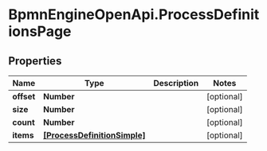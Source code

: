 # BpmnEngineOpenApi.ProcessDefinitionsPage

## Properties

Name | Type | Description | Notes
------------ | ------------- | ------------- | -------------
**offset** | **Number** |  | [optional] 
**size** | **Number** |  | [optional] 
**count** | **Number** |  | [optional] 
**items** | [**[ProcessDefinitionSimple]**](ProcessDefinitionSimple.md) |  | [optional] 



